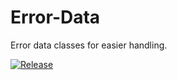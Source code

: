 # Error-Data
Error data classes for easier handling.

[![Release](https://jitpack.io/v/dragossusi/Error-Data.svg)](https://jitpack.io/#dragossusi/Error-Data)
